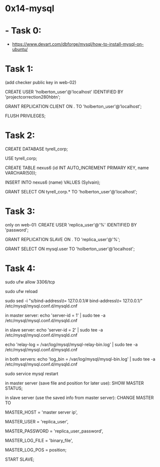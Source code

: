 # 0x14-mysql
# - Task 0:
- https://www.devart.com/dbforge/mysql/how-to-install-mysql-on-ubuntu/
# Task 1:
(add checker public key in web-02)

CREATE USER 'holberton_user'@'localhost' IDENTIFIED BY 'projectcorrection280hbtn';

GRANT REPLICATION CLIENT ON . TO 'holberton_user'@'localhost';

FLUSH PRIVILEGES;

# Task 2:
CREATE DATABASE tyrell_corp;

USE tyrell_corp;

CREATE TABLE nexus6 (id INT AUTO_INCREMENT PRIMARY KEY, name VARCHAR(50));

INSERT INTO nexus6 (name) VALUES (Sylvain);

GRANT SELECT ON tyrell_corp.* TO 'holberton_user'@'localhost';

# Task 3:
only on web-01:
CREATE USER 'replica_user'@'%' IDENTIFIED BY 'password';

GRANT REPLICATION SLAVE ON . TO 'replica_user'@'%';

GRANT SELECT ON mysql.user TO 'holberton_user'@'localhost';

# Task 4:
sudo ufw allow 3306/tcp

sudo ufw reload

sudo sed -i "s/bind-address\t= 127.0.0.1/# bind-address\t= 127.0.0.1/" /etc/mysql/mysql.conf.d/mysqld.cnf

in master server:
echo 'server-id = 1' | sudo tee -a /etc/mysql/mysql.conf.d/mysqld.cnf

in slave server:
echo 'server-id = 2' | sudo tee -a /etc/mysql/mysql.conf.d/mysqld.cnf

echo 'relay-log = /var/log/mysql/mysql-relay-bin.log' | sudo tee -a /etc/mysql/mysql.conf.d/mysqld.cnf

in both servers:
echo 'log_bin = /var/log/mysql/mysql-bin.log' | sudo tee -a /etc/mysql/mysql.conf.d/mysqld.cnf

sudo service mysql restart

in master server (save file and position for later use):
SHOW MASTER STATUS;

in slave server (use the saved info from master server):
CHANGE MASTER TO

MASTER_HOST = 'master server ip',

MASTER_USER = 'replica_user',

MASTER_PASSWORD = 'replica_user_password',

MASTER_LOG_FILE = 'binary_file',

MASTER_LOG_POS = position;

START SLAVE;
